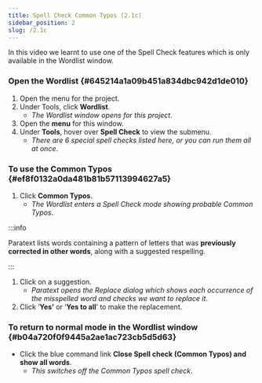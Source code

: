 ```yaml
---
title: Spell Check Common Typos (2.1c)
sidebar_position: 2
slug: /2.1c
---
```




In this video we learnt to use one of the Spell Check features which is only available in the Wordlist window.


### Open the Wordlist {#645214a1a09b451a834dbc942d1de010}

1. Open the menu for the project.
1. Under Tools, click **Wordlist**.
	- _The Wordlist window opens for this project_.
1. Open the **menu** for this window.
1. Under **Tools**, hover over **Spell Check** to view the submenu.
	- _There are 6 special spell checks listed here, or you can run them all at once_.

### To use the Common Typos {#ef8f0132a0da481b81b57113994627a5}

1. Click **Common Typos**.
	- _The Wordlist enters a Spell Check mode showing probable Common Typos_.

:::info

Paratext lists words containing a pattern of letters that was **previously corrected in other words**, along with a suggested respelling.

:::



1. Click on a suggestion.
	- _Paratext opens the Replace dialog which shows each occurrence of the misspelled word and checks we want to replace it_.
1. Click ‘**Yes’** or ‘**Yes to all**’ to make the replacement.

### To return to normal mode in the Wordlist window {#b04a720f0f9445a2ae1ac723cb5d5d63}

- Click the blue command link **Close Spell check (Common Typos) and show all words**.
	- _This switches off the Common Typos spell check_.
